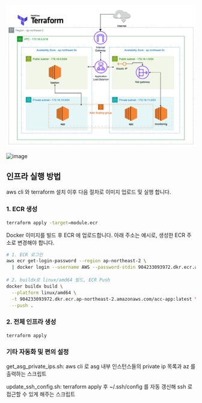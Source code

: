 

![](images/be7fba50.png)

![image](https://github.com/user-attachments/assets/42590edf-9d3e-4512-addf-50a8b897a63f)


## 인프라 실행 방법

aws cli 와 terraform 설치 이후 다음 절차로 이미지 업로드 및 실행 합니다.

### 1. ECR 생성

```bash
terraform apply -target=module.ecr
```

Docker 이미지를 빌드 후 ECR 에 업로드합니다. 아래 주소는 예시로, 생성한 ECR 주소로 변경해야 합니다.

```bash
# 1. ECR 로그인
aws ecr get-login-password --region ap-northeast-2 \
  | docker login --username AWS --password-stdin 904233093972.dkr.ecr.ap-northeast-2.amazonaws.com

# 2. buildx로 linux/amd64 빌드, ECR Push
docker buildx build \
  --platform linux/amd64 \
  -t 904233093972.dkr.ecr.ap-northeast-2.amazonaws.com/acc-app:latest \
  --push .
```

### 2. 전체 인프라 생성

```bash
terraform apply
```

### 기타 자동화 및 편의 설정

get_asg_private_ips.sh: aws cli 로 asg 내부 인스턴스들의 private ip 목록과 az 를 출력하는 스크립트

update_ssh_config.sh: terraform apply 후 ~/.ssh/config 를 자동 갱신해 ssh <Host> 로 접근할 수 있게 해주는 스크립트

